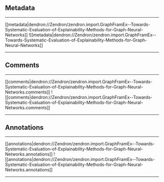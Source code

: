 ## Metadata

***

[[metadata|dendron://Zendron/zendron.import.GraphFramEx--Towards-Systematic-Evaluation-of-Explainability-Methods-for-Graph-Neural-Networks]]
![[metadata|dendron://Zendron/zendron.import.GraphFramEx--Towards-Systematic-Evaluation-of-Explainability-Methods-for-Graph-Neural-Networks]]

***

## Comments

***

[[comments|dendron://Zendron/zendron.import.GraphFramEx--Towards-Systematic-Evaluation-of-Explainability-Methods-for-Graph-Neural-Networks.comments]]
![[comments|dendron://Zendron/zendron.import.GraphFramEx--Towards-Systematic-Evaluation-of-Explainability-Methods-for-Graph-Neural-Networks.comments]]

***

## Annotations

***

[[annotations|dendron://Zendron/zendron.import.GraphFramEx--Towards-Systematic-Evaluation-of-Explainability-Methods-for-Graph-Neural-Networks.annotations]]
![[annotations|dendron://Zendron/zendron.import.GraphFramEx--Towards-Systematic-Evaluation-of-Explainability-Methods-for-Graph-Neural-Networks.annotations]]

***
